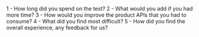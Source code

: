 1 - How long did you spend on the test?
2 - What would you add if you had more time?
3 - How would you improve the product APIs that you had to consume?
4 - What did you find most difficult?
5 - How did you find the overall experience, any feedback for us?
